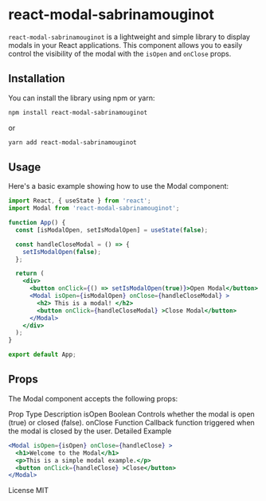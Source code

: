 # react-modal-sabrinamouginot

`react-modal-sabrinamouginot` is a lightweight and simple library to display modals in your React applications. This component allows you to easily control the visibility of the modal with the `isOpen` and `onClose` props.

## Installation

You can install the library using npm or yarn:

```bash
npm install react-modal-sabrinamouginot
```

or

```bash
yarn add react-modal-sabrinamouginot
```

## Usage

Here's a basic example showing how to use the Modal component:

```jsx
import React, { useState } from 'react';
import Modal from 'react-modal-sabrinamouginot';

function App() {
  const [isModalOpen, setIsModalOpen] = useState(false);

  const handleCloseModal = () => {
    setIsModalOpen(false);
  };

  return (
    <div>
      <button onClick={() => setIsModalOpen(true)}>Open Modal</button>
      <Modal isOpen={isModalOpen} onClose={handleCloseModal} >
        <h2> This is a modal! </h2>
        <button onClick={handleCloseModal} >Close Modal</button>
      </Modal>
    </div>
  );
}

export default App;
```

## Props

The Modal component accepts the following props:

Prop Type Description
isOpen Boolean Controls whether the modal is open (true) or closed (false).
onClose Function Callback function triggered when the modal is closed by the user.
Detailed Example

```jsx
<Modal isOpen={isOpen} onClose={handleClose} >
  <h1>Welcome to the Modal</h1>
  <p>This is a simple modal example.</p>
  <button onClick={handleClose} >Close</button>
</Modal>
```

License
MIT
